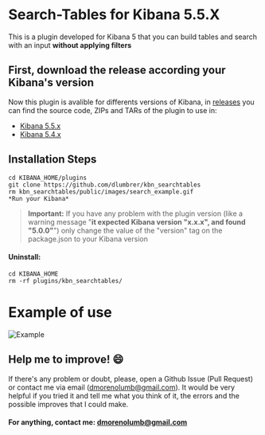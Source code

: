 # Search-Tables for Kibana 5.5.X

This is a plugin developed for Kibana 5 that you can build tables and search with an input **without applying filters**

## First, download the release according your Kibana's version

Now this plugin is avalible for differents versions of Kibana, in [releases](https://github.com/dlumbrer/kbn_searchtables/releases "Go to releases!") you can find the source code, ZIPs and TARs of the plugin to use in:
* [Kibana 5.5.x](https://github.com/dlumbrer/kbn_searchtables/releases/tag/5.5.X-3 "Go to source")
* [Kibana 5.4.x](https://github.com/dlumbrer/kbn_searchtables/releases/tag/5.4.X-3.1 "Go to source")

## Installation Steps

```
cd KIBANA_HOME/plugins
git clone https://github.com/dlumbrer/kbn_searchtables
rm kbn_searchtables/public/images/search_example.gif
*Run your Kibana*
```
> **Important:** If you have any problem with the plugin version (like a warning message "**it expected Kibana version "x.x.x", and found "5.0.0"**") only change the value of the "version" tag on the package.json to your Kibana version


#### Uninstall:
```
cd KIBANA_HOME
rm -rf plugins/kbn_searchtables/
```


# Example of use

![Example](public/images/search_example.gif)


## Help me to improve! :smile:

If there's any problem or doubt, please, open a Github Issue (Pull Request) or contact me via email (dmorenolumb@gmail.com). It would be very helpful if you tried it and tell me what you think of it, the errors and the possible improves that I could make.


#### For anything, contact me: dmorenolumb@gmail.com
